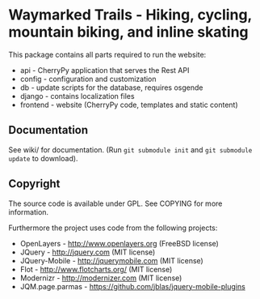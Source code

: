 Waymarked Trails - Hiking, cycling, mountain biking, and inline skating
=======================================================================

This package contains all parts required to run the website:

* api      - CherryPy application that serves the Rest API
* config   - configuration and customization
* db       - update scripts for the database, requires osgende
* django   - contains localization files
* frontend - website (CherryPy code, templates and static content)

Documentation
------------

See wiki/ for documentation. (Run `git submodule init` and `git submodule 
update` to download).

Copyright
---------

The source code is available under GPL. See COPYING for more information.

Furthermore the project uses code from the following projects:

 - OpenLayers - http://www.openlayers.org (FreeBSD license)
 - JQuery - http://jquery.com (MIT license)
 - JQuery-Mobile - http://jquerymobile.com (MIT license)
 - Flot - http://www.flotcharts.org/ (MIT license)
 - Modernizr - http://modernizer.com (MIT license)
 - JQM.page.parmas - https://github.com/jblas/jquery-mobile-plugins

   
